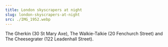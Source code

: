 ```yaml
---
title: London skyscrapers at night
slug: london-skyscrapers-at-night
src: ./IMG_1952.webp
---
```


The Gherkin (30 St Mary Axe), The Walkie-Talkie (20 Fenchurch Street) and The
Cheesegrater (122 Leadenhall Street).
